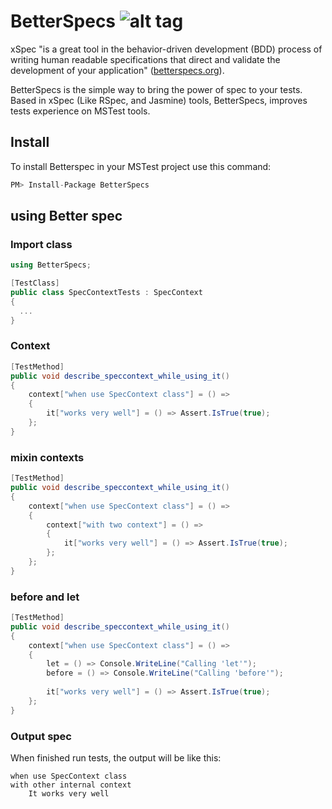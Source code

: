 # BetterSpecs ![alt tag](https://travis-ci.org/ycodeteam/betterspecs.svg?branch=master)
xSpec "is a great tool in the behavior-driven development (BDD) process of writing human readable specifications that direct and validate the development of your application" ([betterspecs.org](http://betterspecs.org/)). 

BetterSpecs is the simple way to bring the power of spec to your tests. Based in xSpec (Like RSpec, and Jasmine) tools, BetterSpecs, improves tests experience on MSTest tools. 

## Install
To install Betterspec in your MSTest project use this command:

```csharp
PM> Install-Package BetterSpecs
```

## using Better spec

### Import class
```csharp
using BetterSpecs;

[TestClass]
public class SpecContextTests : SpecContext
{
  ...
}
````

### Context
```csharp
[TestMethod]
public void describe_speccontext_while_using_it()
{
    context["when use SpecContext class"] = () =>
    {
        it["works very well"] = () => Assert.IsTrue(true);
    };
}
````

### mixin contexts
```csharp
[TestMethod]
public void describe_speccontext_while_using_it()
{
    context["when use SpecContext class"] = () =>
    {
        context["with two context"] = () =>
        {
            it["works very well"] = () => Assert.IsTrue(true);
        };
    };
}
````

### before and let
```csharp
[TestMethod]
public void describe_speccontext_while_using_it()
{
    context["when use SpecContext class"] = () =>
    {
        let = () => Console.WriteLine("Calling 'let'");
        before = () => Console.WriteLine("Calling 'before'");
        
        it["works very well"] = () => Assert.IsTrue(true);
    };
}
````

### Output spec
When finished run tests, the output will be like this:

```
when use SpecContext class
with other internal context
    It works very well
```
